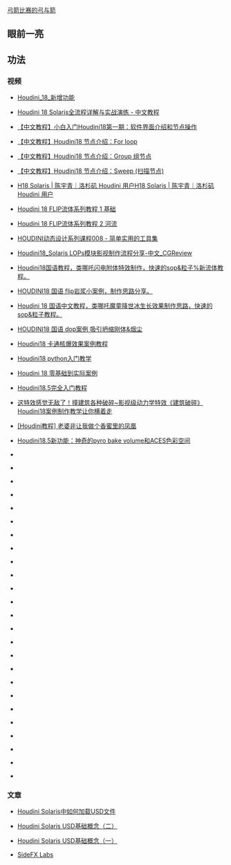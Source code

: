 [弓箭比赛的弓与箭](https://www.sidefx.com/download/daily-builds/)

##  眼前一亮

## 功法

### 视频

* [Houdini_18_新增功能](https://www.bilibili.com/video/av78584243)

* [Houdini 18 Solaris全流程详解与实战演练 - 中文教程](https://www.bilibili.com/video/av83912830)

* [【中文教程】小白入门Houdini18第一期：软件界面介绍和节点操作](https://www.bilibili.com/video/av85344806)

* [【中文教程】Houdini18 节点介绍：For loop](https://www.bilibili.com/video/av85672342)

* [【中文教程】Houdini18 节点介绍：Group 组节点](https://www.bilibili.com/video/av85816584)

* [【中文教程】Houdini18 节点介绍：Sweep (扫描节点)](https://www.bilibili.com/video/av86400615)

* [H18 Solaris | 陈宇青｜洛杉矶 Houdini 用户H18 Solaris | 陈宇青｜洛杉矶 Houdini 用户](https://www.bilibili.com/video/av88178607)

* [Houdini 18 FLIP流体系列教程 1 基础](https://www.bilibili.com/video/av80844615)

* [Houdini 18 FLIP流体系列教程 2 河流](https://www.bilibili.com/video/av89599464)

* [HOUDINI动态设计系列课程008 - 简单实用的工具集](https://www.bilibili.com/video/av89193217)

* [Houdini18_Solaris LOPs模块影视制作流程分享-中文_CGReview](https://www.bilibili.com/video/av79443654)

* [Houdini18国语教程，类哪吒闪电附体特效制作，快速的sop&粒子%新流体教程。](https://www.bilibili.com/video/BV1Kf4y1S7Dz)

* [HOUDINI18 国语 flip岩浆小案例，制作思路分享。](https://www.bilibili.com/video/BV1PT4y177Lj)

* [Houdini 18 国语中文教程，类哪吒魔童降世冰生长效果制作思路，快速的sop&粒子教程。](https://www.bilibili.com/video/BV1p54y1979d)

* [HOUDINI18 国语 dop案例 吸引坍缩刚体&烟尘](https://www.bilibili.com/video/BV1xT4y1A7hm)

* [Houdini18 卡通核爆效果案例教程](https://www.bilibili.com/video/BV1Wi4y1V7Dg)

* [Houdini18 python入门教学](https://www.bilibili.com/video/BV18V411a75k)

* [Houdini 18 零基础到实际案例](https://www.bilibili.com/video/BV1Hi4y187Ww)

* [Houdini18.5完全入门教程](https://www.bilibili.com/video/BV1Hp4y1k7Jr)

* [这特效感觉无敌了！撞建筑各种破碎~影视级动力学特效《建筑破碎》Houdini18案例制作教学让你横着走](https://www.bilibili.com/video/BV14V411z7Bq)

* [[Houdini教程] 老婆非让我做个香蜜里的凤凰](https://www.bilibili.com/video/BV1rV411k7do)

* [Houdini18.5新功能：神奇的pyro bake volume和ACES色彩空间](https://www.bilibili.com/video/BV1Qr4y1w7HU)

* []()

* []()

* []()

* []()

* []()

* []()

* []()

* []()

* []()

* []()

* []()

* []()

* []()

* []()

* []()

* []()

* []()

* []()

* []()

* []()

* []()

* []()

* []()

* []()

* []()











### 文章

* [Houdini Solaris中如何加载USD文件](http://www.aducg.com/2020/01/12/getting-started-with-houdini-solaris-usd/)


* [Houdini Solaris USD基础概念（二）](http://www.aducg.com/2020/01/05/houdini-solaris-usd-basics2/)

* [Houdini Solaris USD基础概念（一）](http://www.aducg.com/2020/01/05/houdini-solaris-usd-basics1/)

* [SideFX Labs](http://www.aducg.com/2019/11/29/sidefx-labs/)
